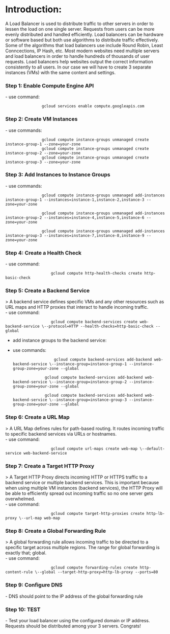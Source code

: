 <h1>Introduction:</h1>

A Load Balancer is used to distribute traffic to other servers in order to lessen the load on one single server. Requests from users can be more evenly distributed and handled efficiently. Load balancers can be hardware or software based but both use algorithms to distribute traffic effectively. Some of the algorithms that load balancers use include Round Robin, Least Conncections, IP Hash, etc. Most modern websites need multiple servers and load balancers in order to handle hundreds of thousands of user requests. Load balancers help websites output the correct information consistently to all users. In our case we will have to create 3 separate instances (VMs) with the same content and settings. 

<h3>Step 1: Enable Compute Engine API</h3>
- use command:			
 
 					gcloud services enable compute.googleapis.com

<h3>Step 2: Create VM Instances</h3>
- use commands: 
 
					gcloud compute instance-groups unmanaged create instance-group-1 --zone=your-zone
					gcloud compute instance-groups unmanaged create instance-group-2 --zone=your-zone
					gcloud compute instance-groups unmanaged create instance-group-3 --zone=your-zone

<h3>Step 3: Add Instances to Instance Groups</h3> 
- use commands:
 
					gcloud compute instance-groups unmanaged add-instances instance-group-1 --instances=instance-1,instance-2,instance-3 --zone=your-zone
	
					gcloud compute instance-groups unmanaged add-instances instance-group-2 --instances=instance-4,instance-5,instance-6 --zone=your-zone

					gcloud compute instance-groups unmanaged add-instances instance-group-3 --instances=instance-7,instance-8,instance-9 --zone=your-zone

<h3>Step 4: Create a Health Check</h3>
- use command: 
					
     					gcloud compute http-health-checks create http-basic-check

<h3>Step 5: Create a Backend Service</h3>
> A backend service defines specific VMs and any other resources such as URL maps and HTTP proxies that interact to handle incoming traffic.
<br>
- use command: 
					
     					gcloud compute backend-services create web-backend-service \--protocol=HTTP --health-checks=http-basic-check --global

- add instance groups to the backend service:
- use commands: 
					
     					gcloud compute backend-services add-backend web-backend-service \--instance-group=instance-group-1 --instance-group-zone=your-zone --global

					gcloud compute backend-services add-backend web-backend-service \--instance-group=instance-group-2 --instance-group-zone=your-zone --global

					gcloud compute backend-services add-backend web-backend-service \--instance-group=instance-group-3 --instance-group-zone=your-zone --global

<h3>Step 6: Create a URL Map</h3>
> A URL Map defines rules for path-based routing. It routes incoming traffic to specific backend services via URLs or hostnames. 
<br>
- use command: 
					
     					gcloud compute url-maps create web-map \--default-service web-backend-service

<h3>Step 7: Create a Target HTTP Proxy</h3>
> A Target HTTP Proxy directs incoming HTTP or HTTPS traffic to a backend service or multiple backend services. This is important because when using multiple VM instances (backend services), the HTTP Proxy will be able to efficiently spread out incoming traffic so no one server gets overwhelmed. 
<br>
- use command: 
					
     					gcloud compute target-http-proxies create http-lb-proxy \--url-map web-map

<h3>Step 8: Create a Global Forwarding Rule</h3>
 > A global forwarding rule allows incoming traffic to be directed to a specific target across multiple regions. The range for global forwarding is exactly that; global.
<br>
- use command: 

     					gcloud compute forwarding-rules create http-content-rule \--global --target-http-proxy=http-lb-proxy --ports=80

<h3>Step 9: Configure DNS</h3>
- DNS should point to the IP address of the global forwarding rule 
	
<h3>Step 10: TEST</h3>
- Test your load balancer using the configured domain or IP address. Requests should be distributed among your 3 servers. Congrats!
